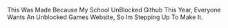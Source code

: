 This Was Made Because My School UnBlocked Github This Year,
  Everyone Wants An Unblocked Games Website, So Im Stepping Up To Make It.
